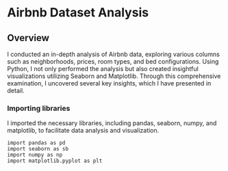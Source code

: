 # Airbnb Dataset Analysis 

## Overview
I conducted an in-depth analysis of Airbnb data, exploring various columns such as neighborhoods, prices, room types, and bed configurations. Using Python, I not only performed the analysis but also created insightful visualizations utilizing Seaborn and Matplotlib. Through this comprehensive examination, I uncovered several key insights, which I have presented in detail.

### Importing libraries  
I imported the necessary libraries, including pandas, seaborn, numpy, and matplotlib, to facilitate data analysis and visualization.
```pyt
import pandas as pd 
import seaborn as sb
import numpy as np
import matplotlib.pyplot as plt
```
